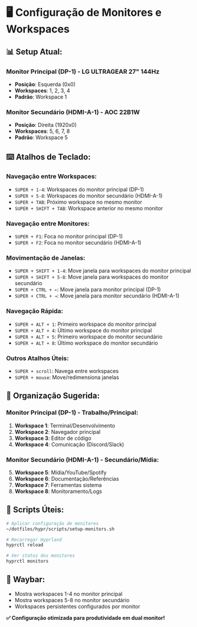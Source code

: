 # 🖥️ Configuração de Monitores e Workspaces

## 📊 **Setup Atual:**

### **Monitor Principal (DP-1)** - LG ULTRAGEAR 27" 144Hz
- **Posição**: Esquerda (0x0)
- **Workspaces**: 1, 2, 3, 4
- **Padrão**: Workspace 1

### **Monitor Secundário (HDMI-A-1)** - AOC 22B1W
- **Posição**: Direita (1920x0) 
- **Workspaces**: 5, 6, 7, 8
- **Padrão**: Workspace 5

## ⌨️ **Atalhos de Teclado:**

### **Navegação entre Workspaces:**
- `SUPER + 1-4`: Workspaces do monitor principal (DP-1)
- `SUPER + 5-8`: Workspaces do monitor secundário (HDMI-A-1)
- `SUPER + TAB`: Próximo workspace no mesmo monitor
- `SUPER + SHIFT + TAB`: Workspace anterior no mesmo monitor

### **Navegação entre Monitores:**
- `SUPER + F1`: Foca no monitor principal (DP-1)
- `SUPER + F2`: Foca no monitor secundário (HDMI-A-1)

### **Movimentação de Janelas:**
- `SUPER + SHIFT + 1-4`: Move janela para workspaces do monitor principal
- `SUPER + SHIFT + 5-8`: Move janela para workspaces do monitor secundário
- `SUPER + CTRL + ←`: Move janela para monitor principal (DP-1)
- `SUPER + CTRL + →`: Move janela para monitor secundário (HDMI-A-1)

### **Navegação Rápida:**
- `SUPER + ALT + 1`: Primeiro workspace do monitor principal
- `SUPER + ALT + 4`: Último workspace do monitor principal  
- `SUPER + ALT + 5`: Primeiro workspace do monitor secundário
- `SUPER + ALT + 8`: Último workspace do monitor secundário

### **Outros Atalhos Úteis:**
- `SUPER + scroll`: Navega entre workspaces
- `SUPER + mouse`: Move/redimensiona janelas

## 🎯 **Organização Sugerida:**

### **Monitor Principal (DP-1)** - Trabalho/Principal:
1. **Workspace 1**: Terminal/Desenvolvimento
2. **Workspace 2**: Navegador principal
3. **Workspace 3**: Editor de código
4. **Workspace 4**: Comunicação (Discord/Slack)

### **Monitor Secundário (HDMI-A-1)** - Secundário/Mídia:
5. **Workspace 5**: Mídia/YouTube/Spotify
6. **Workspace 6**: Documentação/Referências
7. **Workspace 7**: Ferramentas sistema
8. **Workspace 8**: Monitoramento/Logs

## 🔧 **Scripts Úteis:**

```bash
# Aplicar configuração de monitores
~/dotfiles/hypr/scripts/setup-monitors.sh

# Recarregar Hyprland
hyprctl reload

# Ver status dos monitores
hyprctl monitors
```

## 📱 **Waybar:**
- Mostra workspaces 1-4 no monitor principal
- Mostra workspaces 5-8 no monitor secundário
- Workspaces persistentes configurados por monitor

**✅ Configuração otimizada para produtividade em dual monitor!**
